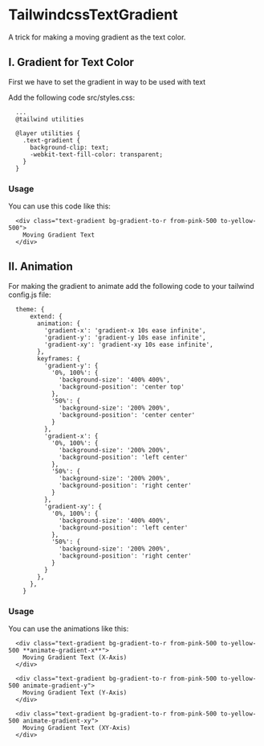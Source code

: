 # TailwindcssTextGradient
A trick for making a moving gradient as the text color.

## I. Gradient for Text Color
First we have to set the gradient in way to be used with text

Add the following code src/styles.css:

```
  ...
  @tailwind utilities

  @layer utilities {
    .text-gradient {
      background-clip: text;
      -webkit-text-fill-color: transparent;
    }
  }
```

### Usage
You can use this code like this:
```
  <div class="text-gradient bg-gradient-to-r from-pink-500 to-yellow-500">
    Moving Gradient Text
  </div>
```

## II. Animation
For making the gradient to animate add the following code to your tailwind config.js file:
```
  theme: {
      extend: {
        animation: {
          'gradient-x': 'gradient-x 10s ease infinite',
          'gradient-y': 'gradient-y 10s ease infinite',
          'gradient-xy': 'gradient-xy 10s ease infinite',
        },
        keyframes: {
          'gradient-y': {
            '0%, 100%': {
              'background-size': '400% 400%',
              'background-position': 'center top'
            },
            '50%': {
              'background-size': '200% 200%',
              'background-position': 'center center'
            }
          },
          'gradient-x': {
            '0%, 100%': {
              'background-size': '200% 200%',
              'background-position': 'left center'
            },
            '50%': {
              'background-size': '200% 200%',
              'background-position': 'right center'
            }
          },
          'gradient-xy': {
            '0%, 100%': {
              'background-size': '400% 400%',
              'background-position': 'left center'
            },
            '50%': {
              'background-size': '200% 200%',
              'background-position': 'right center'
            }
          }
        },
      },
    }
```
### Usage
You can use the animations like this:
```
  <div class="text-gradient bg-gradient-to-r from-pink-500 to-yellow-500 **animate-gradient-x**">
    Moving Gradient Text (X-Axis)
  </div>

  <div class="text-gradient bg-gradient-to-r from-pink-500 to-yellow-500 animate-gradient-y">
    Moving Gradient Text (Y-Axis)
  </div>

  <div class="text-gradient bg-gradient-to-r from-pink-500 to-yellow-500 animate-gradient-xy">
    Moving Gradient Text (XY-Axis)
  </div>
```
